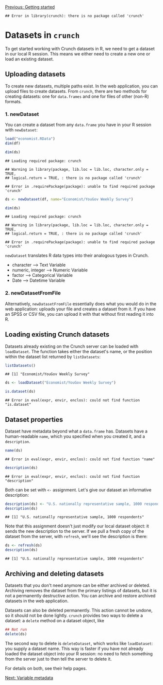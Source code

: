 <!--
%\VignetteEngine{knitr::knitr}
%\VignetteIndexEntry{Datasets: creating, loading, and manipulating}
-->

[Previous: Getting started](getting-started.md) 


```
## Error in library(crunch): there is no package called 'crunch'
```

# Datasets in `crunch`

To get started working with Crunch datasets in R, we need to get a dataset in our local R session. This means we either need to create a new one or load an existing dataset. 

## Uploading datasets

To create new datasets, multiple paths exist. In the web application, you can upload files to create datasets. From `crunch`, there are two methods for creating datasets: one for `data.frames` and one for files of other (non-R) formats. 

### 1. newDataset

You can create a dataset from any `data.frame` you have in your R session with `newDataset`:


```r
load("economist.RData")
dim(df)
```

```r
dim(ds)
```

```
## Loading required package: crunch
```

```
## Warning in library(package, lib.loc = lib.loc, character.only = TRUE,
## logical.return = TRUE, : there is no package called 'crunch'
```

```
## Error in .requirePackage(package): unable to find required package 'crunch'
```

```r
ds <- newDataset(df, name="Economist/YouGov Weekly Survey")
```

```r
dim(ds)
```

```
## Loading required package: crunch
```

```
## Warning in library(package, lib.loc = lib.loc, character.only = TRUE,
## logical.return = TRUE, : there is no package called 'crunch'
```

```
## Error in .requirePackage(package): unable to find required package 'crunch'
```

`newDataset` translates R data types into their analogous types in Crunch. 

* character --> Text Variable
* numeric, integer --> Numeric Variable
* factor --> Categorical Variable
* Date --> Datetime Variable

### 2. newDatasetFromFile

Alternatively, `newDatasetFromFile` essentially does what you would do in the web application: uploads your file and creates a dataset from it. If you have an SPSS or CSV file, you can upload it with that without first reading it into R.

## Loading existing Crunch datasets

Datasets already existing on the Crunch server can be loaded with `loadDataset`. The function takes either the dataset's name, or the position within the dataset list returned by `listDatasets`:


```r
listDatasets()
```
```
## [1] "Economist/YouGov Weekly Survey"
```

```r
ds <- loadDataset("Economist/YouGov Weekly Survey")
```

```r
is.dataset(ds)
```

```
## Error in eval(expr, envir, enclos): could not find function "is.dataset"
```

## Dataset properties

Dataset have metadata beyond what a `data.frame` has. Datasets have a human-readable `name`, which you specified when you created it, and a `description`.


```r
name(ds)
```

```
## Error in eval(expr, envir, enclos): could not find function "name"
```

```r
description(ds)
```

```
## Error in eval(expr, envir, enclos): could not find function "description"
```

Both can be set with `<-` assignment. Let's give our dataset an informative description:


```r
description(ds) <- "U.S. nationally representative sample, 1000 respondents"
description(ds)
```
```
## [1] "U.S. nationally representative sample, 1000 respondents"
```

Note that this assignment doesn't just modify our local dataset object: it sends the new description to the server. If we pull a fresh copy of the dataset from the server, with `refresh`, we'll see the description is there:


```r
ds <- refresh(ds)
description(ds)
```
```
## [1] "U.S. nationally representative sample, 1000 respondents"
```

## Archiving and deleting datasets

Datasets that you don't need anymore can be either archived or deleted. Archiving removes the dataset from the primary listings of datasets, but it is not a permanently destructive action. You can archive and restore archived datasets in the web application.

Datasets can also be deleted permanently. This action cannot be undone, so it should not be done lightly. `crunch` provides two ways to delete a dataset: a `delete` method on a dataset object, like


```r
## Not run
delete(ds)
```

The second way to delete is `deleteDataset`, which works like `loadDataset`: you supply a dataset name. This way is faster if you have not already loaded the dataset object into your R session: no need to fetch something from the server just to then tell the server to delete it. 

For details on both, see their help pages. 

[Next: Variable metadata](variables.md) 
